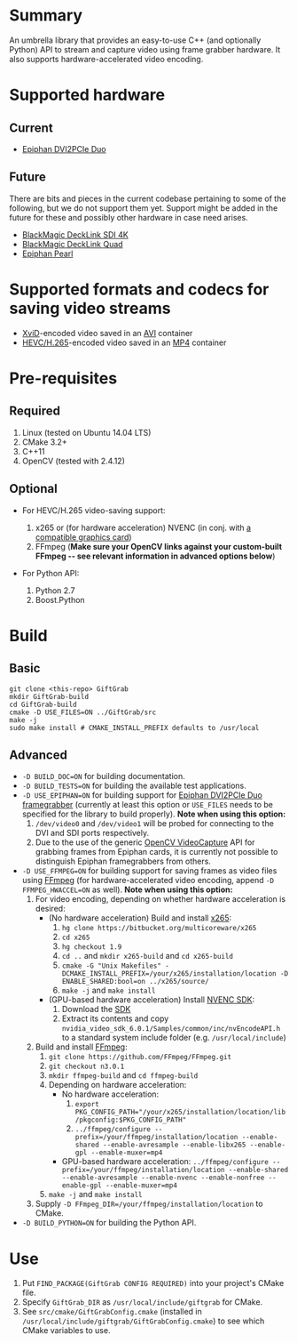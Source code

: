 # Summary

An umbrella library that provides an easy-to-use C++ (and optionally Python) API to stream and capture video using frame grabber hardware. It also supports hardware-accelerated video encoding.

# Supported hardware

## Current

* [Epiphan DVI2PCIe Duo](http://www.epiphan.com/products/dvi2pcie-duo/)

## Future

There are bits and pieces in the current codebase pertaining to some of the following, but we do not support them yet. Support might be added in the future for these and possibly other hardware in case need arises.

* [BlackMagic DeckLink SDI 4K](https://www.blackmagicdesign.com/uk/products/decklink/techspecs/W-DLK-11)
* [BlackMagic DeckLink Quad](https://www.blackmagicdesign.com/uk/products/decklink/techspecs/W-DLK-02)
* [Epiphan Pearl](http://www.epiphan.com/products/pearl/)

# Supported formats and codecs for saving video streams

* [XviD](https://www.xvid.com/)-encoded video saved in an [AVI](https://msdn.microsoft.com/en-us/library/windows/desktop/dd318189(v=vs.85).aspx) container
* [HEVC/H.265](http://www.itu.int/ITU-T/recommendations/rec.aspx?rec=11885)-encoded video saved in an [MP4](http://www.iso.org/iso/catalogue_detail.htm?csnumber=38538) container

# Pre-requisites

## Required

1. Linux (tested on Ubuntu 14.04 LTS)
1. CMake 3.2+
1. C++11
1. OpenCV (tested with 2.4.12)

## Optional

* For HEVC/H.265 video-saving support:

  1. x265 or (for hardware acceleration) NVENC (in conj. with [a compatible graphics card](https://developer.nvidia.com/nvidia-video-codec-sdk))
  1. FFmpeg (__Make sure your OpenCV links against your custom-built FFmpeg -- see relevant information in advanced options below__)

* For Python API:

  1. Python 2.7
  1. Boost.Python

# Build

## Basic

```
git clone <this-repo> GiftGrab
mkdir GiftGrab-build
cd GiftGrab-build
cmake -D USE_FILES=ON ../GiftGrab/src
make -j
sudo make install # CMAKE_INSTALL_PREFIX defaults to /usr/local
```

## Advanced

* `-D BUILD_DOC=ON` for building documentation.
* `-D BUILD_TESTS=ON` for building the available test applications.
* `-D USE_EPIPHAN=ON` for building support for [Epiphan DVI2PCIe Duo framegrabber](http://www.epiphan.com/products/dvi2pcie-duo) (currently at least this option or `USE_FILES` needs to be specified for the library to build properly). __Note when using this option:__
   1. `/dev/video0` and `/dev/video1` will be probed for connecting to the DVI and SDI ports respectively.
   1. Due to the use of the generic [OpenCV VideoCapture](http://docs.opencv.org/2.4/modules/highgui/doc/reading_and_writing_images_and_video.html#VideoCapture::VideoCapture%28int%20device%29) API for grabbing frames from Epiphan cards, it is currently not possible to distinguish Epiphan framegrabbers from others.
* `-D USE_FFMPEG=ON` for building support for saving frames as video files using [FFmpeg](https://www.ffmpeg.org/) (for hardware-accelerated video encoding, append `-D FFMPEG_HWACCEL=ON` as well). __Note when using this option:__
   1. For video encoding, depending on whether hardware acceleration is desired:
      * (No hardware acceleration) Build and install [x265](http://x265.org/):
         1. `hg clone https://bitbucket.org/multicoreware/x265`
         1. `cd x265`
         1. `hg checkout 1.9`
         1. `cd ..` and `mkdir x265-build` and `cd x265-build`
         1. `cmake -G "Unix Makefiles" -DCMAKE_INSTALL_PREFIX=/your/x265/installation/location -D ENABLE_SHARED:bool=on ../x265/source/`
         1. `make -j` and `make install`
      * (GPU-based hardware acceleration) Install [NVENC SDK](https://developer.nvidia.com/nvidia-video-codec-sdk):
         1. Download the [SDK](https://developer.nvidia.com/video-sdk-601)
         1. Extract its contents and copy `nvidia_video_sdk_6.0.1/Samples/common/inc/nvEncodeAPI.h` to a standard system include folder (e.g. `/usr/local/include`)
   1. Build and install [FFmpeg](https://www.ffmpeg.org/):
      1. `git clone https://github.com/FFmpeg/FFmpeg.git`
      1. `git checkout n3.0.1`
      1. `mkdir ffmpeg-build` and `cd ffmpeg-build`
      1. Depending on hardware acceleration:
         * No hardware acceleration:
            1. `export PKG_CONFIG_PATH="/your/x265/installation/location/lib/pkgconfig:$PKG_CONFIG_PATH"`
            1. `../ffmpeg/configure --prefix=/your/ffmpeg/installation/location --enable-shared --enable-avresample --enable-libx265 --enable-gpl --enable-muxer=mp4`
         * GPU-based hardware acceleration: `../ffmpeg/configure --prefix=/your/ffmpeg/installation/location --enable-shared --enable-avresample --enable-nvenc --enable-nonfree --enable-gpl --enable-muxer=mp4`
      1. `make -j` and `make install`
   1. Supply `-D FFmpeg_DIR=/your/ffmpeg/installation/location` to CMake.
* `-D BUILD_PYTHON=ON` for building the Python API.

# Use
1. Put `FIND_PACKAGE(GiftGrab CONFIG REQUIRED)` into your project's CMake file.
1. Specify `GiftGrab_DIR` as `/usr/local/include/giftgrab` for CMake.
1. See `src/cmake/GiftGrabConfig.cmake` (installed in `/usr/local/include/giftgrab/GiftGrabConfig.cmake`) to see which CMake variables to use.
